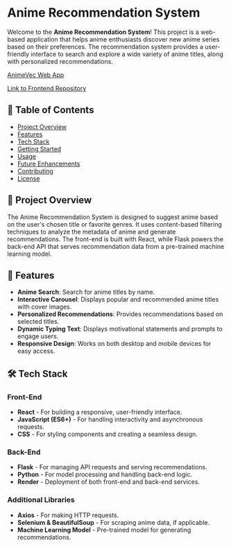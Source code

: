# Anime Recommendation System

Welcome to the **Anime Recommendation System**! This project is a web-based application that helps anime enthusiasts discover new anime series based on their preferences. The recommendation system provides a user-friendly interface to search and explore a wide variety of anime titles, along with personalized recommendations.

[AnimeVec Web App](https://animevec.onrender.com/)

[Link to Frontend Repository](https://github.com/khushbakhtx/AnimeVec_frontend)
## 📌 Table of Contents
- [Project Overview](#project-overview)
- [Features](#features)
- [Tech Stack](#tech-stack)
- [Getting Started](#getting-started)
- [Usage](#usage)
- [Future Enhancements](#future-enhancements)
- [Contributing](#contributing)
- [License](#license)

## 📄 Project Overview
The Anime Recommendation System is designed to suggest anime based on the user's chosen title or favorite genres. It uses content-based filtering techniques to analyze the metadata of anime and generate recommendations. The front-end is built with React, while Flask powers the back-end API that serves recommendation data from a pre-trained machine learning model.

## 🚀 Features
- **Anime Search**: Search for anime titles by name.
- **Interactive Carousel**: Displays popular and recommended anime titles with cover images.
- **Personalized Recommendations**: Provides recommendations based on selected titles.
- **Dynamic Typing Text**: Displays motivational statements and prompts to engage users.
- **Responsive Design**: Works on both desktop and mobile devices for easy access.

## 🛠️ Tech Stack
### Front-End
- **React** - For building a responsive, user-friendly interface.
- **JavaScript (ES6+)** - For handling interactivity and asynchronous requests.
- **CSS** - For styling components and creating a seamless design.

### Back-End
- **Flask** - For managing API requests and serving recommendations.
- **Python** - For model processing and handling back-end logic.
- **Render** - Deployment of both front-end and back-end services.

### Additional Libraries
- **Axios** - For making HTTP requests.
- **Selenium & BeautifulSoup** - For scraping anime data, if applicable.
- **Machine Learning Model** - Pre-trained model for generating recommendations.
